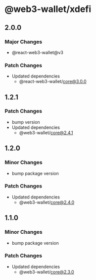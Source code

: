 # @web3-wallet/xdefi

## 2.0.0

### Major Changes

- @react-web3-wallet@v3

### Patch Changes

- Updated dependencies
  - @react-web3-wallet/core@3.0.0

## 1.2.1

### Patch Changes

- bump version
- Updated dependencies
  - @web3-wallet/core@2.4.1

## 1.2.0

### Minor Changes

- bump package version

### Patch Changes

- Updated dependencies
  - @web3-wallet/core@2.4.0

## 1.1.0

### Minor Changes

- bump package version

### Patch Changes

- Updated dependencies
  - @web3-wallet/core@2.3.0
